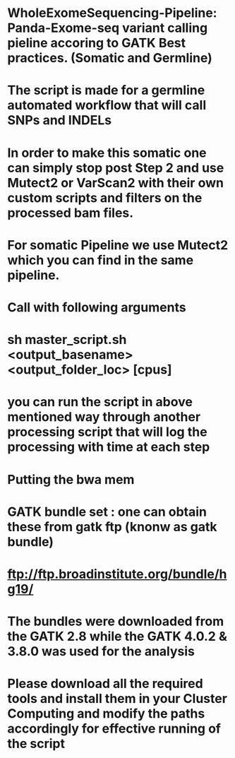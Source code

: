 # WholeExomeSequencing-Pipeline: Panda-Exome-seq variant calling pieline accoring to GATK Best practices. (Somatic and Germline)	
# The script is made for a germline automated workflow that will call SNPs and INDELs
# In order to make this somatic one can simply stop post Step 2 and use Mutect2 or VarScan2 with their own custom scripts and filters on the processed bam files.
# For somatic Pipeline we use Mutect2 which you can find in the same pipeline.
# Call with following arguments
# sh master_script.sh  <output_basename> <fastq folder> <output_folder_loc> [cpus]
# you can run the script in above mentioned way through another processing script that will log the processing with time at each step
# Putting the bwa mem
# GATK bundle set : one can obtain these from gatk ftp (knonw as gatk bundle)
# ftp://ftp.broadinstitute.org/bundle/hg19/
# The bundles were downloaded from the GATK 2.8 while the GATK 4.0.2 & 3.8.0 was used for the analysis
# Please download all the required tools and install them in your Cluster Computing and modify the paths accordingly for effective running of the script	
